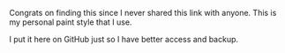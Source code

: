 Congrats on finding this since I never shared this link with anyone. This is my personal paint style that I use. 

I put it here on GitHub just so I have better access and backup.
